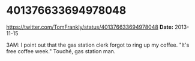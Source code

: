 # 401376633694978048
https://twitter.com/TomFrankly/status/401376633694978048
**Date:** 2013-11-15

3AM: I point out that the gas station clerk forgot to ring up my coffee. "It's free coffee week." Touché, gas station man.
